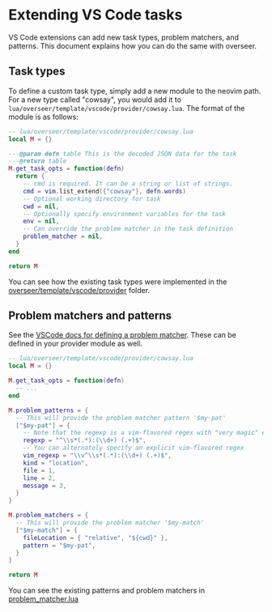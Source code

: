 # Extending VS Code tasks

VS Code extensions can add new task types, problem matchers, and patterns. This document explains how you can do the same with overseer.

## Task types

To define a custom task type, simply add a new module to the neovim path. For a new type called "cowsay", you would add it to `lua/overseer/template/vscode/provider/cowsay.lua`. The format of the module is as follows:

```lua
-- lua/overseer/template/vscode/provider/cowsay.lua
local M = {}

---@param defn table This is the decoded JSON data for the task
---@return table
M.get_task_opts = function(defn)
  return {
    -- cmd is required. It can be a string or list of strings.
    cmd = vim.list_extend({"cowsay"}, defn.words)
    -- Optional working directory for task
    cwd = nil,
    -- Optionally specify environment variables for the task
    env = nil,
    -- Can override the problem matcher in the task definition
    problem_matcher = nil,
  }
end

return M
```

You can see how the existing task types were implemented in the [overseer/template/vscode/provider](../lua/overseer/template/vscode/provider) folder.

## Problem matchers and patterns

See the [VSCode docs for defining a problem matcher](https://code.visualstudio.com/docs/editor/tasks#_defining-a-problem-matcher). These can be defined in your provider module as well.

```lua
-- lua/overseer/template/vscode/provider/cowsay.lua
local M = {}

M.get_task_opts = function(defn)
  -- ...
end

M.problem_patterns = {
  -- This will provide the problem matcher pattern '$my-pat'
  ["$my-pat"] = {
    -- Note that the regexp is a vim-flavored regex with "very magic" enabled (:help magic)
    regexp = "^\\s*(.*):(\\d+) (.+)$",
    -- You can alternately specify an explicit vim-flavored regex
    vim_regexp = "\\v^\\s*(.*):(\\d+) (.+)$",
    kind = "location",
    file = 1,
    line = 2,
    message = 3,
  }
}

M.problem_matchers = {
  -- This will provide the problem matcher '$my-match'
  ["$my-match"] = {
    fileLocation = { "relative", "${cwd}" },
    pattern = "$my-pat",
  }
}

return M
```

You can see the existing patterns and problem matchers in [problem_matcher.lua](../lua/overseer/template/vscode/problem_matcher.lua)
